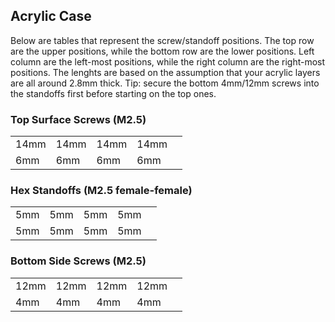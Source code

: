 ## Acrylic Case
Below are tables that represent the screw/standoff positions.  The top row are the upper positions, while the bottom row are the lower positions.  Left column are the left-most positions, while the right column are the right-most positions. The lenghts are based on the assumption that your acrylic layers are all around 2.8mm thick. Tip: secure the bottom 4mm/12mm screws into the standoffs first before starting on the top ones.

### Top Surface Screws (M2.5)
| | | | | |
|-|-|-|-|-|
| 14mm | 14mm | 14mm | 14mm |
|  6mm |  6mm |  6mm |  6mm |

### Hex Standoffs (M2.5 female-female)
| | | | | |
|-|-|-|-|-|
| 5mm | 5mm | 5mm | 5mm |
| 5mm | 5mm | 5mm | 5mm |

### Bottom Side Screws (M2.5)
| | | | | |
|-|-|-|-|-|
| 12mm | 12mm | 12mm | 12mm |
|  4mm |  4mm |  4mm |  4mm |

